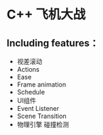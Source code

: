 # C++ 飞机大战
## Including features：
* 视差滚动
* Actions
* Ease
* Frame animation
* Schedule
* UI组件
* Event Listener
* Scene Transition
* 物理引擎 碰撞检测



